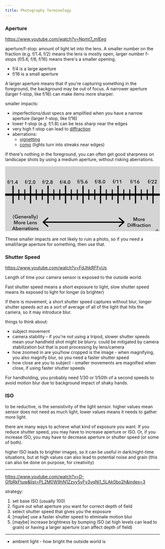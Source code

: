 ```yaml
---
title: Photography Terminology
---
```


### Aperture

<https://www.youtube.com/watch?v=Npmt7_mlEeg>

aperture/f-stop: amount of light let into the lens. A smaller number on the fraction (e.g. f/1.4, f/2) means the lens is mostly open, larger number f-stops (f/5.6, f/8, f/16) means there's a smaller opening.

- f/4 is a large aperture
- f/16 is a small aperture

A larger aperture means that if you're capturing something in the foreground, the background may be out of focus. A narrower aperture (larger f-stop, like f/16) can make items more sharper.

smaller impacts:

- imperfections/dust specs are amplified when you have a narrow aperture (larger f-stop, like f/16)
- lower f-stop (e.g. f/1.8) can be less sharp near the edges
- very high f-stop can lead to [diffraction](https://en.wikipedia.org/wiki/Diffraction)
- aberrations:
  - [vignetting](https://en.wikipedia.org/wiki/Vignetting)
  - [como](<https://en.wikipedia.org/wiki/Coma_(optics)>) (lights turn into streaks near edges)

If there's nothing in the foreground, you can often get good sharpness on landscape shots by using a medium aperture, without risking aberrations.

![](./images/2024-09-09--13_47_58.jpg)

These smaller impacts are not likely to ruin a photo, so if you need a small/large aperture for something, then use that.

### Shutter Speed

<https://www.youtube.com/watch?v=FdJhkRFFvUs>

Length of time your camera sensor is exposed to the outside world.

Fast shutter speed means a short exposure to light, slow shutter speed means its exposed to light for longer (is brighter)

if there is movement, a short shutter speed captures without blur, longer shutter speeds act as a sort of average of all of the light that hits the camera, so it may introduce blur.

things to think about:

- subject movement
- camera stability - if you're not using a tripod, slower shutter speeds mean your handheld shot might be blurry. could be mitigated by camera stabilization but that is post processing by lens/camera
- how zoomed in are you/how cropped is the image - when magnifying, you also magnify blur, so you need a faster shutter speed
- how close are you to subject - smaller movements are magnified when close, if using faster shutter speeds

For handholding, you probably need 1/30 or 1/50th of a second speeds to avoid motion blur due to background impact of shaky hands.

### ISO

to be reductive, is the sensistivity of the light sensor. higher values mean sensor does not need as much light, lower values means it needs to gather more light.

there are many ways to achieve what kind of exposure you want. If you reduce shutter speed, you may have to increase aperture or ISO. Or, if you increase ISO, you may have to decrease aperture or shutter speed (or some of both).

higher ISO leads to brighter images, so it can be useful in dark/night-time situations, but at high values can also lead to potential noise and grain (this can also be done on purpose, for creativity)

---

<https://www.youtube.com/watch?v=D-GfbRkFtuw&list=PL2M0W9hN1Zzyy5yFv3vqNi1_5LAk0bo2h&index=3>

strategy:

1. set base ISO (usually 100)
1. figure out what aperture you want for correct depth of field
1. select shutter speed that gives you the exposure
1. [maybe] use a faster shutter speed to eliminate motion blur
1. [maybe] increase brightness by bumping ISO (at high levels can lead to grain) or having a larger aperture (can affect depth of field)

---

- ambient light - how bright the outside world is
